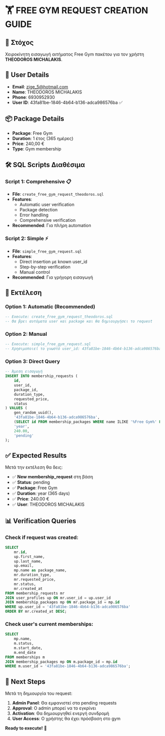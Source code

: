 # 🏋️ FREE GYM REQUEST CREATION GUIDE

## 🎯 **Στόχος**
Χειροκίνητη εισαγωγή αιτήματος Free Gym πακέτου για τον χρήστη **THEODOROS MICHALAKIS**.

## 👤 **User Details**
- **Email**: zige_5@hotmail.com
- **Name**: THEODOROS MICHALAKIS  
- **Phone**: 6930952930
- **User ID**: 43fa81be-1846-4b64-b136-adca986576ba ✅

## 📦 **Package Details**
- **Package**: Free Gym
- **Duration**: 1 έτος (365 ημέρες)
- **Price**: 240,00 €
- **Type**: Gym membership

## 🛠️ **SQL Scripts Διαθέσιμα**

### **Script 1: Comprehensive** 📋
- **File**: `create_free_gym_request_theodoros.sql`
- **Features**: 
  - Automatic user verification
  - Package detection
  - Error handling
  - Comprehensive verification
- **Recommended**: Για πλήρη automation

### **Script 2: Simple** ⚡
- **File**: `simple_free_gym_request.sql`  
- **Features**:
  - Direct insertion με known user_id
  - Step-by-step verification
  - Manual control
- **Recommended**: Για γρήγορη εισαγωγή

## 🚀 **Εκτέλεση**

### **Option 1: Automatic (Recommended)**
```sql
-- Execute: create_free_gym_request_theodoros.sql
-- Θα βρει αυτόματα user και package και θα δημιουργήσει το request
```

### **Option 2: Manual**
```sql
-- Execute: simple_free_gym_request.sql
-- Χρησιμοποιεί το γνωστό user_id: 43fa81be-1846-4b64-b136-adca986576ba
```

### **Option 3: Direct Query**
```sql
-- Άμεση εισαγωγή
INSERT INTO membership_requests (
    id,
    user_id,
    package_id,
    duration_type,
    requested_price,
    status
) VALUES (
    gen_random_uuid(),
    '43fa81be-1846-4b64-b136-adca986576ba',
    (SELECT id FROM membership_packages WHERE name ILIKE '%Free Gym%' LIMIT 1),
    'year',
    240.00,
    'pending'
);
```

## ✅ **Expected Results**

Μετά την εκτέλεση θα δεις:
- ✅ **New membership_request** στη βάση
- ✅ **Status**: pending
- ✅ **Package**: Free Gym  
- ✅ **Duration**: year (365 days)
- ✅ **Price**: 240.00 €
- ✅ **User**: THEODOROS MICHALAKIS

## 📊 **Verification Queries**

### **Check if request was created**:
```sql
SELECT 
    mr.id,
    up.first_name,
    up.last_name,
    up.email,
    mp.name as package_name,
    mr.duration_type,
    mr.requested_price,
    mr.status,
    mr.created_at
FROM membership_requests mr
JOIN user_profiles up ON mr.user_id = up.user_id
JOIN membership_packages mp ON mr.package_id = mp.id
WHERE up.user_id = '43fa81be-1846-4b64-b136-adca986576ba'
ORDER BY mr.created_at DESC;
```

### **Check user's current memberships**:
```sql
SELECT 
    mp.name,
    m.status,
    m.start_date,
    m.end_date
FROM memberships m
JOIN membership_packages mp ON m.package_id = mp.id
WHERE m.user_id = '43fa81be-1846-4b64-b136-adca986576ba';
```

## 🎉 **Next Steps**

Μετά τη δημιουργία του request:
1. **Admin Panel**: Θα εμφανιστεί στα pending requests
2. **Approval**: Ο admin μπορεί να το εγκρίνει
3. **Activation**: Θα δημιουργηθεί ενεργή συνδρομή
4. **User Access**: Ο χρήστης θα έχει πρόσβαση στο gym

**Ready to execute!** 🚀
